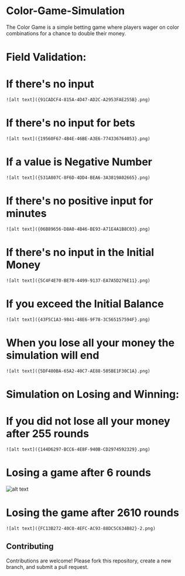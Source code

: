 # Color-Game-Simulation
The Color Game is a simple betting game where players wager on color combinations for a chance to double their money.

# Field Validation:

# If there's no input
    ![alt text]({91CADCF4-815A-4D47-AD2C-A2953FAE255B}.png)

# If there's no input for bets
    ![alt text]({19560F67-4B4E-46BE-A3E6-774336764053}.png)

# If a value is Negative Number
    ![alt text]({531A807C-8F6D-4DD4-BEA6-3A3819A02665}.png)

# If there's no positive input for minutes
    ![alt text]({06B89656-D8A0-4B46-BE93-A71E4A1B8C03}.png)

# If there's no input in the Initial Money
    ![alt text]({5C4F4E70-BE70-4499-9137-EA7A5D276E11}.png)

# If you exceed the Initial Balance
    ![alt text]({43F5C1A3-9841-48E6-9F78-3C565157594F}.png)

# When you lose all your money the simulation will end
    ![alt text]({5DF480BA-65A2-40C7-AE88-505BE1F30C1A}.png)

# Simulation on Losing and Winning:

# If you did not lose all your money after 255 rounds
    ![alt text]({144D6297-BCC6-4E8F-940B-CD2974592329}.png)

# Losing a game after 6 rounds
![alt text]({AADA085A-6A04-439D-8608-6169BDF2A571}.png)

# Losing the game after 2610 rounds
    ![alt text]({FC13B272-40C0-4EFC-AC93-88DC5C634B82}-2.png)


## Contributing  
Contributions are welcome! Please fork this repository, create a new branch, and submit a pull request.  

